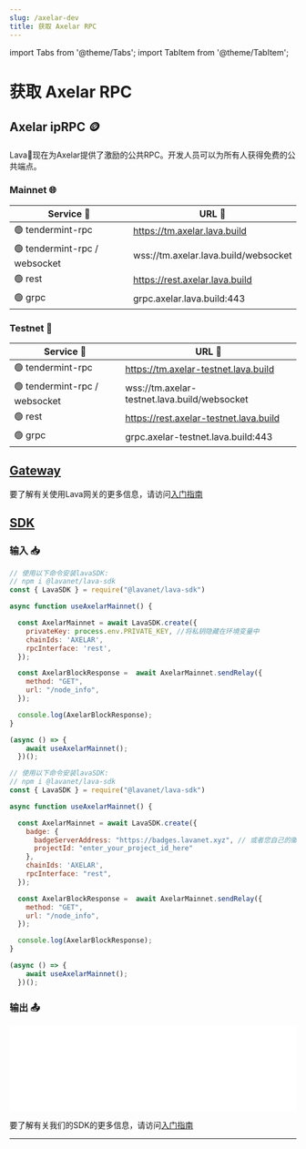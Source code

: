 ```yaml
---
slug: /axelar-dev
title: 获取 Axelar RPC
---
```


import Tabs from '@theme/Tabs';
import TabItem from '@theme/TabItem';

# 获取 Axelar RPC

## Axelar ipRPC 🪙
Lava🌋现在为Axelar提供了激励的公共RPC。开发人员可以为所有人获得免费的公共端点。

### Mainnet 🌐

| Service 🔌          | URL 🔗                                 |
|---------------------|----------------------------------------|
| 🟢 tendermint-rpc    | https://tm.axelar.lava.build            |
| 🟢 tendermint-rpc / websocket | wss://tm.axelar.lava.build/websocket |
| 🟢 rest              | https://rest.axelar.lava.build         |
| 🟢 grpc              | grpc.axelar.lava.build:443             |

### Testnet 🧪

| Service 🔌                  | URL 🔗                                    |
|-----------------------------|-------------------------------------------|
| 🟢 tendermint-rpc            | https://tm.axelar-testnet.lava.build       |
| 🟢 tendermint-rpc / websocket | wss://tm.axelar-testnet.lava.build/websocket |
| 🟢 rest                      | https://rest.axelar-testnet.lava.build     |
| 🟢 grpc                      | grpc.axelar-testnet.lava.build:443        |



## [Gateway](https://gateway.lavanet.xyz/?utm_source=axelar-dev&utm_medium=docs&utm_campaign=docs-to-gateway)

要了解有关使用Lava网关的更多信息，请访问[入门指南](https://docs.lavanet.xyz/gateway-getting-started?utm_source=axelar-dev&utm_medium=docs&utm_campaign=docs-to-docs)


## [SDK](https://github.com/lavanet/lava-sdk)

### 输入 📥


<Tabs>
<TabItem value="backend" label="BackEnd">

```jsx
// 使用以下命令安装lavaSDK:
// npm i @lavanet/lava-sdk
const { LavaSDK } = require("@lavanet/lava-sdk")

async function useAxelarMainnet() {

  const AxelarMainnet = await LavaSDK.create({
    privateKey: process.env.PRIVATE_KEY, //将私钥隐藏在环境变量中
    chainIds: 'AXELAR',
    rpcInterface: 'rest',
  });

  const AxelarBlockResponse =  await AxelarMainnet.sendRelay({
    method: "GET",
    url: "/node_info",
  });

  console.log(AxelarBlockResponse);
}

(async () => {
    await useAxelarMainnet();
  })();
```

</TabItem>

<TabItem value="frontend" label="FrontEnd">

```jsx
// 使用以下命令安装lavaSDK:
// npm i @lavanet/lava-sdk
const { LavaSDK } = require("@lavanet/lava-sdk")

async function useAxelarMainnet() {

  const AxelarMainnet = await LavaSDK.create({
    badge: {
      badgeServerAddress: "https://badges.lavanet.xyz", // 或者您自己的徽章服务器URL 
      projectId: "enter_your_project_id_here" 
    },
    chainIds: 'AXELAR',
    rpcInterface: "rest",
  });

  const AxelarBlockResponse =  await AxelarMainnet.sendRelay({
    method: "GET",
    url: "/node_info",
  });

  console.log(AxelarBlockResponse);
}

(async () => {
    await useAxelarMainnet();
  })();
```

</TabItem>
</Tabs>

### 输出 📤

<iframe width="100%" src="/img/chains/axelar_call.webm" frameborder="0" allow="autoplay; encrypted-media; gyroscope; picture-in-picture" allowfullscreen></iframe>

要了解有关我们的SDK的更多信息，请访问[入门指南](https://docs.lavanet.xyz/sdk-getting-started?utm_source=getting-axelar-rpc&utm_medium=docs&utm_campaign=docs-to-docs)

<hr />